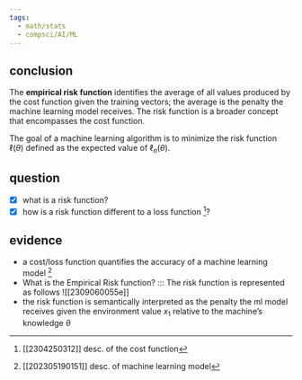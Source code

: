 ```yaml
---
tags:
  - math/stats
  - compsci/AI/ML
---
```

## conclusion
The **empirical risk function** identifies the average of all values produced by the cost function given the training vectors; the average is the penalty the machine learning model receives. The risk function is a broader concept that encompasses the cost function. <!--SR:!2023-09-18,4,270-->

The goal of a machine learning algorithm is to minimize the risk function $\ell(\theta)$ defined as the expected value of $\ell_n(\theta)$.

## question
- [x] what is a risk function?
- [x] how is a risk function different to a loss function [^1]?

## evidence
- a cost/loss function quantifies the accuracy of a machine learning model [^2] 
- What is the Empirical Risk function? ::: The risk function is represented as follows ![[2309060055e]]
- the risk function is semantically interpreted as the penalty the ml model receives given the environment value $x_1$ relative to the machine’s knowledge $\theta$

[^1]: [[2304250312]] desc. of the cost function
[^2]: [[202305190151]] desc. of machine learning model